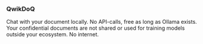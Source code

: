 ### QwikDoQ
Chat with your document locally. No API-calls, free as long as Ollama exists. 
Your confidential documents are not shared or used for training models outside your ecosystem. 
No internet.